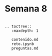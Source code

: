 # Semana 8


```{eval-rst}

.. toctree::
   :maxdepth: 1

   contenido.md
   reto.ipynb
   preguntas.md

```

